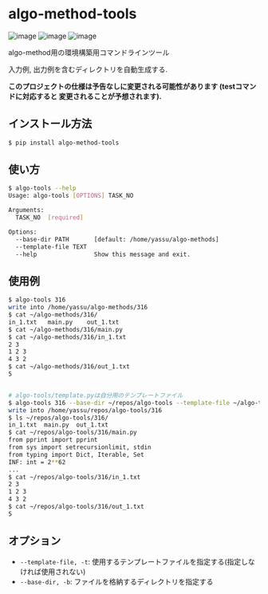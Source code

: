 algo-method-tools
===================

![image](https://img.shields.io/pypi/v/algo-method-tools)
![image](https://img.shields.io/pypi/pyversions/algo-method-tools)
![image](https://img.shields.io/pypi/l/algo-method-tools)

algo-method用の環境構築用コマンドラインツール

入力例, 出力例を含むディレクトリを自動生成する.

**このプロジェクトの仕様は予告なしに変更される可能性があります (testコマンドに対応すると 変更されることが予想されます).**

## インストール方法

``` bash
$ pip install algo-method-tools
```


## 使い方

``` bash
$ algo-tools --help
Usage: algo-tools [OPTIONS] TASK_NO

Arguments:
  TASK_NO  [required]

Options:
  --base-dir PATH       [default: /home/yassu/algo-methods]
  --template-file TEXT
  --help                Show this message and exit.
```


## 使用例

``` bash bash
$ algo-tools 316
write into /home/yassu/algo-methods/316
$ cat ~/algo-methods/316/
in_1.txt   main.py    out_1.txt
$ cat ~/algo-methods/316/main.py
$ cat ~/algo-methods/316/in_1.txt
2 3
1 2 3
4 3 2
$ cat ~/algo-methods/316/out_1.txt
5


# algo-tools/template.pyは自分用のテンプレートファイル
$ algo-tools 316 --base-dir ~/repos/algo-tools --template-file ~/algo-tools/template.py
write into /home/yassu/repos/algo-tools/316
$ ls ~/repos/algo-tools/316/
in_1.txt  main.py  out_1.txt
$ cat ~/repos/algo-tools/316/main.py
from pprint import pprint
from sys import setrecursionlimit, stdin
from typing import Dict, Iterable, Set
INF: int = 2**62
...
$ cat ~/repos/algo-tools/316/in_1.txt
2 3
1 2 3
4 3 2
$ cat ~/repos/algo-tools/316/out_1.txt
5
```


## オプション

* `--template-file, -t`: 使用するテンプレートファイルを指定する(指定しなければ使用されない)
* `--base-dir, -b`: ファイルを格納するディレクトリを指定する
